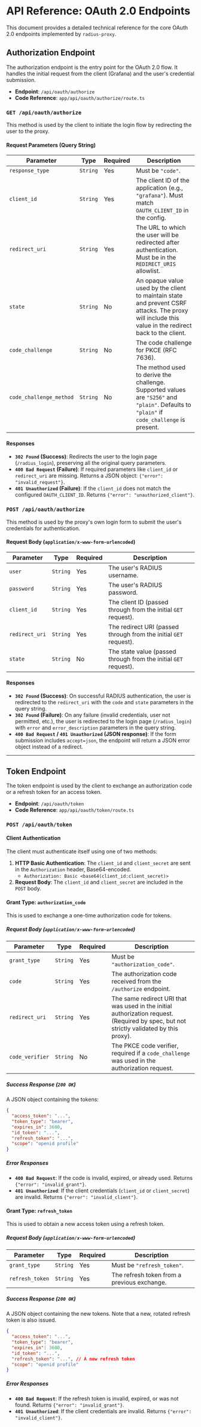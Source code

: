 # API Reference: OAuth 2.0 Endpoints

This document provides a detailed technical reference for the core OAuth 2.0 endpoints implemented by `radius-proxy`.

## Authorization Endpoint

The authorization endpoint is the entry point for the OAuth 2.0 flow. It handles the initial request from the client (Grafana) and the user's credential submission.

-   **Endpoint**: `/api/oauth/authorize`
-   **Code Reference**: `app/api/oauth/authorize/route.ts`

### `GET /api/oauth/authorize`

This method is used by the client to initiate the login flow by redirecting the user to the proxy.

#### Request Parameters (Query String)

| Parameter               | Type     | Required | Description                                                                                                                                |
| ----------------------- | -------- | -------- | ------------------------------------------------------------------------------------------------------------------------------------------ |
| `response_type`         | `String` | Yes      | Must be `"code"`.                                                                                                                        |
| `client_id`             | `String` | Yes      | The client ID of the application (e.g., `"grafana"`). Must match `OAUTH_CLIENT_ID` in the config.                                            |
| `redirect_uri`          | `String` | Yes      | The URL to which the user will be redirected after authentication. Must be in the `REDIRECT_URIS` allowlist.                               |
| `state`                 | `String` | No       | An opaque value used by the client to maintain state and prevent CSRF attacks. The proxy will include this value in the redirect back to the client. |
| `code_challenge`        | `String` | No       | The code challenge for PKCE (RFC 7636).                                                                                                    |
| `code_challenge_method` | `String` | No       | The method used to derive the challenge. Supported values are `"S256"` and `"plain"`. Defaults to `"plain"` if `code_challenge` is present. |

#### Responses

-   **`302 Found` (Success)**: Redirects the user to the login page (`/radius_login`), preserving all the original query parameters.
-   **`400 Bad Request` (Failure)**: If required parameters like `client_id` or `redirect_uri` are missing. Returns a JSON object: `{"error": "invalid_request"}`.
-   **`401 Unauthorized` (Failure)**: If the `client_id` does not match the configured `OAUTH_CLIENT_ID`. Returns `{"error": "unauthorized_client"}`.

### `POST /api/oauth/authorize`

This method is used by the proxy's own login form to submit the user's credentials for authentication.

#### Request Body (`application/x-www-form-urlencoded`)

| Parameter      | Type     | Required | Description |
| -------------- | -------- | -------- | ----------- |
| `user`         | `String` | Yes      | The user's RADIUS username. |
| `password`     | `String` | Yes      | The user's RADIUS password. |
| `client_id`    | `String` | Yes      | The client ID (passed through from the initial `GET` request). |
| `redirect_uri` | `String` | Yes      | The redirect URI (passed through from the initial `GET` request). |
| `state`        | `String` | No       | The state value (passed through from the initial `GET` request). |

#### Responses

-   **`302 Found` (Success)**: On successful RADIUS authentication, the user is redirected to the `redirect_uri` with the `code` and `state` parameters in the query string.
-   **`302 Found` (Failure)**: On any failure (invalid credentials, user not permitted, etc.), the user is redirected to the login page (`/radius_login`) with `error` and `error_description` parameters in the query string.
-   **`400 Bad Request` / `401 Unauthorized` (JSON response)**: If the form submission includes `accept=json`, the endpoint will return a JSON error object instead of a redirect.

---

## Token Endpoint

The token endpoint is used by the client to exchange an authorization code or a refresh token for an access token.

-   **Endpoint**: `/api/oauth/token`
-   **Code Reference**: `app/api/oauth/token/route.ts`

### `POST /api/oauth/token`

#### Client Authentication

The client must authenticate itself using one of two methods:

1.  **HTTP Basic Authentication**: The `client_id` and `client_secret` are sent in the `Authorization` header, Base64-encoded.
    -   `Authorization: Basic <base64(client_id:client_secret)>`
2.  **Request Body**: The `client_id` and `client_secret` are included in the `POST` body.

#### Grant Type: `authorization_code`

This is used to exchange a one-time authorization code for tokens.

##### Request Body (`application/x-www-form-urlencoded`)

| Parameter       | Type     | Required | Description                                                                                             |
| --------------- | -------- | -------- | ------------------------------------------------------------------------------------------------------- |
| `grant_type`    | `String` | Yes      | Must be `"authorization_code"`.                                                                         |
| `code`          | `String` | Yes      | The authorization code received from the `/authorize` endpoint.                                       |
| `redirect_uri`  | `String` | Yes      | The same redirect URI that was used in the initial authorization request. (Required by spec, but not strictly validated by this proxy). |
| `code_verifier` | `String` | No       | The PKCE code verifier, required if a `code_challenge` was used in the authorization request.         |

##### Success Response (`200 OK`)

A JSON object containing the tokens:

```json
{
  "access_token": "...",
  "token_type": "bearer",
  "expires_in": 3600,
  "id_token": "...",
  "refresh_token": "...",
  "scope": "openid profile"
}
```

##### Error Responses

-   **`400 Bad Request`**: If the code is invalid, expired, or already used. Returns `{"error": "invalid_grant"}`.
-   **`401 Unauthorized`**: If the client credentials (`client_id` or `client_secret`) are invalid. Returns `{"error": "invalid_client"}`.

#### Grant Type: `refresh_token`

This is used to obtain a new access token using a refresh token.

##### Request Body (`application/x-www-form-urlencoded`)

| Parameter       | Type     | Required | Description                               |
| --------------- | -------- | -------- | ----------------------------------------- |
| `grant_type`    | `String` | Yes      | Must be `"refresh_token"`.                |
| `refresh_token` | `String` | Yes      | The refresh token from a previous exchange. |

##### Success Response (`200 OK`)

A JSON object containing the new tokens. Note that a new, rotated refresh token is also issued.

```json
{
  "access_token": "...",
  "token_type": "bearer",
  "expires_in": 3600,
  "id_token": "...",
  "refresh_token": "...", // A new refresh token
  "scope": "openid profile"
}
```

##### Error Responses

-   **`400 Bad Request`**: If the refresh token is invalid, expired, or was not found. Returns `{"error": "invalid_grant"}`.
-   **`401 Unauthorized`**: If the client credentials are invalid. Returns `{"error": "invalid_client"}`.
